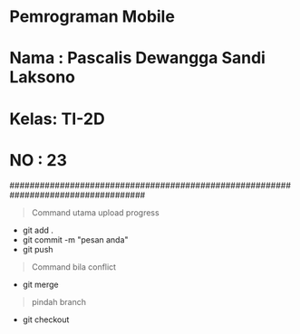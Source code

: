 # Pemrograman Mobile

# Nama : Pascalis Dewangga Sandi Laksono
# Kelas: TI-2D
# NO   : 23
###################################################################################

>Command utama upload progress
- git add .
- git commit -m "pesan anda"
- git push

>Command bila conflict
- git merge

>pindah branch
- git checkout